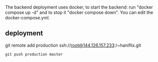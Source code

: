 The backend deployment uses docker, to start the backend: run "docker compose up -d" and to stop it "docker compose down".
You can edit the docker-compose.yml.

## deployment
git remote add production ssh://root@144.126.157.233:/~haniflix.git

`git push production master`